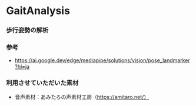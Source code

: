 # GaitAnalysis

### 歩行姿勢の解析

### 参考
- https://ai.google.dev/edge/mediapipe/solutions/vision/pose_landmarker?hl=ja

### 利用させていただいた素材
- 音声素材：あみたろの声素材工房（https://amitaro.net/）
